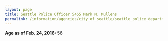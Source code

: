 ```yaml
---
layout: page
title: Seattle Police Officer 5465 Mark M. Mullens
permalink: /information/agencies/city_of_seattle/seattle_police_department/copbook/5465/
---
```


**Age as of Feb. 24, 2016:** 56

